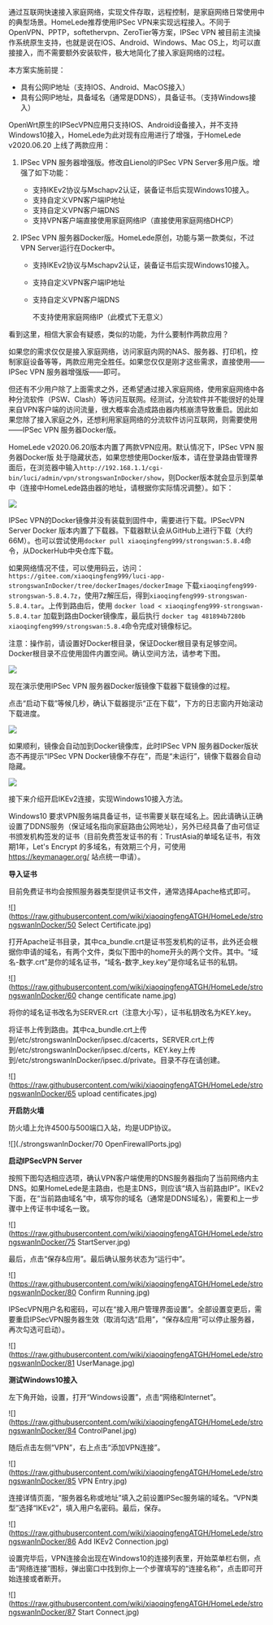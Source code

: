 通过互联网快速接入家庭网络，实现文件存取，远程控制，是家庭网络日常使用中的典型场景。HomeLede推荐使用IPSec VPN来实现远程接入。不同于OpenVPN、PPTP，softethervpn、ZeroTier等方案，IPSec VPN 被目前主流操作系统原生支持，也就是说在IOS、Android、Windows、Mac OS上，均可以直接接入，而不需要额外安装软件，极大地简化了接入家庭网络的过程。

本方案实施前提：

- 具有公网IP地址（支持IOS、Android、MacOS接入）
- 具有公网IP地址，具备域名（通常是DDNS），具备证书。（支持Windows接入）

OpenWrt原生的IPSecVPN应用只支持IOS、Android设备接入，并不支持Windows10接入，HomeLede为此对现有应用进行了增强，于HomeLede v2020.06.20 上线了两款应用：

1. IPSec VPN 服务器增强版。修改自Lienol的IPSec VPN Server多用户版。增强了如下功能：
   - 支持IKEv2协议与Mschapv2认证，装备证书后实现Windows10接入。
   - 支持自定义VPN客户端IP地址
   - 支持自定义VPN客户端DNS
   - 支持VPN客户端直接使用家庭网络IP（直接使用家庭网络DHCP）
   
2. IPSec VPN 服务器Docker版。HomeLede原创，功能与第一款类似，不过VPN Server运行在Docker中。

   - 支持IKEv2协议与Mschapv2认证，装备证书后实现Windows10接入。

   - 支持自定义VPN客户端IP地址

   - 支持自定义VPN客户端DNS

     不支持使用家庭网络IP（此模式下无意义）

看到这里，相信大家会有疑惑，类似的功能，为什么要制作两款应用？

如果您的需求仅仅是接入家庭网络，访问家庭内网的NAS、服务器、打印机，控制家庭设备等等，两款应用完全胜任。如果您仅仅是刚才这些需求，直接使用——IPSec VPN 服务器增强版——即可。

但还有不少用户除了上面需求之外，还希望通过接入家庭网络，使用家庭网络中各种分流软件（PSW、Clash）等访问互联网。经测试，分流软件并不能很好的处理来自VPN客户端的访问流量，很大概率会造成路由器内核崩溃导致重启。因此如果您除了接入家庭之外，还想利用家庭网络的分流软件访问互联网，则需要使用——IPSec VPN 服务器Docker版。

HomeLede v2020.06.20版本内置了两款VPN应用。默认情况下，IPSec VPN 服务器Docker版 处于隐藏状态，如果您想使用Docker版本，请在登录路由管理界面后，在浏览器中输入`http://192.168.1.1/cgi-bin/luci/admin/vpn/strongswanInDocker/show`，则Docker版本就会显示到菜单中（连接中HomeLede路由器的地址，请根据你实际情况调整）。如下：

![](https://raw.githubusercontent.com/wiki/xiaoqingfengATGH/HomeLede/strongswanInDocker/10.FrontPage.jpg)

IPSec VPN的Docker镜像并没有装载到固件中，需要进行下载。IPSecVPN Server Docker 版本内置了下载器。下载器默认会从GitHub上进行下载（大约66M）。也可以尝试使用`docker pull xiaoqingfeng999/strongswan:5.8.4`命令，从DockerHub中央仓库下载。

如果网络情况不佳，可以使用码云，访问：`https://gitee.com/xiaoqingfeng999/luci-app-strongswanInDocker/tree/dockerImages/dockerImage` 下载`xiaoqingfeng999-strongswan-5.8.4.7z`，使用7z解压后，得到`xiaoqingfeng999-strongswan-5.8.4.tar`。上传到路由后，使用 `docker load < xiaoqingfeng999-strongswan-5.8.4.tar` 加载到路由Docker镜像库，最后执行 `docker tag 481894b7280b xiaoqingfeng999/strongswan:5.8.4`命令完成对镜像标记。

注意：操作前，请设置好Docker根目录，保证Docker根目录有足够空间。Docker根目录不应使用固件内置空间。确认空间方法，请参考下图。

![](https://raw.githubusercontent.com/wiki/xiaoqingfengATGH/HomeLede/strongswanInDocker/20.ConfirmDockerRootPath.jpg)

现在演示使用IPSec VPN 服务器Docker版镜像下载器下载镜像的过程。

点击“启动下载”等候几秒，确认下载器提示“正在下载”，下方的日志窗内开始滚动下载进度。

![](https://raw.githubusercontent.com/wiki/xiaoqingfengATGH/HomeLede/strongswanInDocker/30.StartImageDownload.jpg)

如果顺利，镜像会自动加到Docker镜像库，此时IPSec VPN 服务器Docker版状态不再提示“IPSec VPN Docker镜像不存在”，而是“未运行”，镜像下载器会自动隐藏。

![](https://raw.githubusercontent.com/wiki/xiaoqingfengATGH/HomeLede/strongswanInDocker/40.ImgDownloadSucc.jpg)

接下来介绍开启IKEv2连接，实现Windows10接入方法。

Windows10 要求VPN服务端具备证书，证书需要关联在域名上。因此请确认正确设置了DDNS服务（保证域名指向家庭路由公网地址），另外已经具备了由可信证书颁发机构签发的证书（目前免费签发证书的有：TrustAsia的单域名证书，有效期1年，Let's Encrypt 的多域名，有效期三个月，可使用 https://keymanager.org/ 站点统一申请）。

**导入证书**

目前免费证书均会按照服务器类型提供证书文件，通常选择Apache格式即可。

![](https://raw.githubusercontent.com/wiki/xiaoqingfengATGH/HomeLede/strongswanInDocker/50 Select Certificate.jpg)

打开Apache证书目录，其中ca_bundle.crt是证书签发机构的证书，此外还会根据你申请的域名，有两个文件，类似下图中的home开头的两个文件。其中。“域名-数字.crt”是你的域名证书，“域名-数字_key.key”是你域名证书的私钥。

![](https://raw.githubusercontent.com/wiki/xiaoqingfengATGH/HomeLede/strongswanInDocker/60 change centificate name.jpg)

将你的域名证书改名为SERVER.crt（注意大小写），证书私钥改名为KEY.key。

将证书上传到路由。其中ca_bundle.crt上传到/etc/strongswanInDocker/ipsec.d/cacerts，SERVER.crt上传到/etc/strongswanInDocker/ipsec.d/certs，KEY.key上传到/etc/strongswanInDocker/ipsec.d/private。目录不存在请创建。

![](https://raw.githubusercontent.com/wiki/xiaoqingfengATGH/HomeLede/strongswanInDocker/65 upload centificates.jpg)

**开启防火墙**

防火墙上允许4500与500端口入站，均是UDP协议。

![](./strongswanInDocker/70 OpenFirewallPorts.jpg)

**启动IPSecVPN Server**

按照下图勾选相应选项，确认VPN客户端使用的DNS服务器指向了当前网络内主DNS。如果HomeLede是主路由，也是主DNS，则应该“填入当前路由IP”。IKEv2下面，在“当前路由域名”中，填写你的域名（通常是DDNS域名），需要和上一步骤中上传证书中域名一致。

![](https://raw.githubusercontent.com/wiki/xiaoqingfengATGH/HomeLede/strongswanInDocker/75 StartServer.jpg)

最后，点击“保存&应用”。最后确认服务状态为“运行中”。

![](https://raw.githubusercontent.com/wiki/xiaoqingfengATGH/HomeLede/strongswanInDocker/80 Confirm Running.jpg)

IPSecVPN用户名和密码，可以在“接入用户管理界面设置”。全部设置变更后，需要重启IPSecVPN服务器生效（取消勾选“启用”，“保存&应用”可以停止服务器，再次勾选可启动）。

![](https://raw.githubusercontent.com/wiki/xiaoqingfengATGH/HomeLede/strongswanInDocker/81 UserManage.jpg)

**测试Windows10接入**

左下角开始，设置，打开“Windows设置”，点击“网络和Internet”。

![](https://raw.githubusercontent.com/wiki/xiaoqingfengATGH/HomeLede/strongswanInDocker/84 ControlPanel.jpg)

随后点击左侧“VPN”，右上点击“添加VPN连接”。

![](https://raw.githubusercontent.com/wiki/xiaoqingfengATGH/HomeLede/strongswanInDocker/85 VPN Entry.jpg)

连接详情页面，“服务器名称或地址”填入之前设置IPSec服务端的域名。“VPN类型”选择“IKEv2”，填入用户名密码。最后，保存。

![](https://raw.githubusercontent.com/wiki/xiaoqingfengATGH/HomeLede/strongswanInDocker/86 Add IKEv2 Connection.jpg)

设置完毕后，VPN连接会出现在Windows10的连接列表里，开始菜单栏右侧，点击“网络连接”图标，弹出窗口中找到你上一个步骤填写的“连接名称”，点击即可开始连接或者断开。

![](https://raw.githubusercontent.com/wiki/xiaoqingfengATGH/HomeLede/strongswanInDocker/87 Start Connect.jpg)